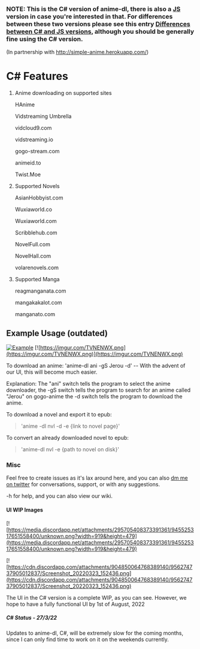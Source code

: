 ### NOTE: This is the C# version of anime-dl, there is also a [JS](https://github.com/vrienstudios/anime-dl/tree/JS) version in case you're interested in that. For differences between these two versions please see this entry [Differences between C# and JS versions](https://github.com/vrienstudios/anime-dl/wiki/Differences-between-C%23-and-JS-versions), although you should be generally fine using the C# version.


(In partnership with http://simple-anime.herokuapp.com/)

# C# Features

1. Anime downloading on supported sites
	
	  HAnime
	
	  Vidstreaming Umbrella
	
	  vidcloud9.com
		
	  vidstreaming.io
		
	  gogo-stream.com
		
	  animeid.to
	
	  Twist.Moe

2. Supported Novels

	AsianHobbyist.com
	
	Wuxiaworld.co
	
	Wuxiaworld.com
	
	Scribblehub.com
	
	NovelFull.com

	NovelHall.com
	
	volarenovels.com
	
3. Supported Manga
	
	reagmanganata.com
	
	mangakakalot.com
	
	manganato.com

## Example Usage (outdated)

[![Example](https://img.youtube.com/vi/YgfuUqdk1fw/0.jpg)](https://www.youtube.com/watch?v=YgfuUqdk1fw)
[![https://imgur.com/TVNENWX.png](https://imgur.com/TVNENWX.png)](https://imgur.com/TVNENWX.png)

To download an anime:
'anime-dl ani -gS Jerou -d' -- With the advent of our UI, this will become much easier.

Explanation: 
The "ani" switch tells the program to select the anime downloader, the -gS switch tells the program to search for an anime called "Jerou" on gogo-anime the -d switch tells the program to download the anime.


To download a novel and export it to epub:
>'anime -dl nvl -d -e {link to novel page}'

To convert an already downloaded novel to epub:
> 'anime-dl nvl -e {path to novel on disk}'

### Misc
Feel free to create issues as it's lax around here, and you can also [dm me on twitter](https://twitter.com/shujiandou "dm me on twitter") for conversations, support, or with any suggestions.


-h for help, and you can also view our wiki.

#### UI WIP Images
[![https://media.discordapp.net/attachments/295705408373391361/945525317651558400/unknown.png?width=919&height=479](https://media.discordapp.net/attachments/295705408373391361/945525317651558400/unknown.png?width=919&height=479)

[![https://cdn.discordapp.com/attachments/904850064768389140/956274737905012837/Screenshot_20220323_152436.png](https://cdn.discordapp.com/attachments/904850064768389140/956274737905012837/Screenshot_20220323_152436.png)

The UI in the C# version is a complete WIP, as you can see. However, we hope to have a fully functional UI by 1st of August, 2022

##### C# Status - 27/3/22

Updates to anime-dl, C#, will be extremely slow for the coming months, since I can only find time to work on it on the weekends currently.
